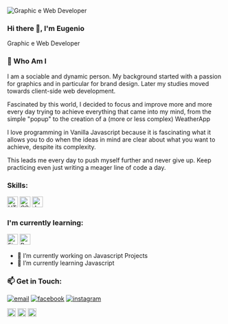 
![Graphic e Web Developer](https://images.unsplash.com/photo-1580927752452-89d86da3fa0a?ixlib=rb-1.2.1&ixid=MnwxMjA3fDB8MHxwaG90by1wYWdlfHx8fGVufDB8fHx8&auto=format&fit=crop&w=1920&q=90&h=500)



### Hi there 👋, I'm Eugenio
Graphic e Web Developer

### :book: Who Am I 
I am a sociable and dynamic person.
My background started with a passion for graphics and in particular for brand design.
Later my studies moved towards client-side web development.

Fascinated by this world, I decided to focus and improve more and more every day trying to achieve everything that came into my mind, from the simple "popup" to the creation of a (more or less complex) WeatherApp

I love programming in Vanilla Javascript because it is fascinating what it allows you to do when the ideas in mind are clear about what you want to achieve, despite its complexity.

This leads me every day to push myself further and never give up.
Keep practicing even just writing a meager line of code a day.

### Skills:
<img src="https://img.shields.io/badge/HTML5-282C34?logo=html5&logoColor=E34F26" alt="HTML5 logo" title="HTML5" height="25" /> <img src="https://img.shields.io/badge/CSS3-282C34?logo=css3&logoColor=1572B6" alt="CSS3 logo" title="CSS3" height="25" /> <img src="https://img.shields.io/badge/JavaScript-282C34?logo=javascript&logoColor=F7DF1E" alt="JavaScript logo" title="JavaScript" height="25" />


### I'm currently learning:
<img src="https://img.shields.io/badge/Firebase-282C34?logo=firebase&logoColor=FFCA28" alt="Firebase logo" title="Firebase" height="25" /> <img src="https://img.shields.io/badge/-React-000?logo=React" alt="React logo" title="React" height="25" />



- 🔭 I’m currently working on Javascript Projects 
- 🌱 I’m currently learning Javascript 

### 📫 Get in Touch:
<a href="mailto:graphicd.eugenio@gmail.com"><img src="https://img.icons8.com/color/40/000000/gmail.png" alt="email"/></a>
<a href="https://www.facebook.com/EugenioVDesigner"><img src="https://img.icons8.com/color/40/000000/facebook.png" alt="facebook"/></a>
<a href="https://www.instagram.com/zinnajofficial"><img src="https://img.icons8.com/color/40/000000/instagram-new.png" alt="instagram"/></a>





[<img src='https://cdn.jsdelivr.net/npm/simple-icons@3.0.1/icons/github.svg' alt='github' height='20'>](https://github.com/EugenioDev)  [<img src='https://cdn.jsdelivr.net/npm/simple-icons@3.0.1/icons/linkedin.svg' alt='linkedin' height='20'>](https://www.linkedin.com/in/eugeniomarino/)  [<img src='https://cdn.jsdelivr.net/npm/simple-icons@3.0.1/icons/instagram.svg' alt='instagram' height='20'>](https://www.instagram.com/zinnajofficial/)  


